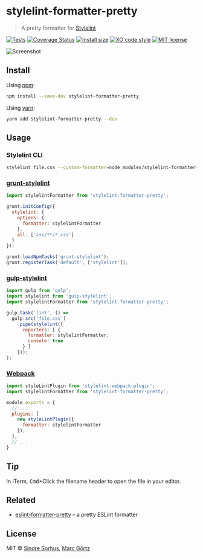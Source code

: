 # stylelint-formatter-pretty

> A pretty formatter for [Stylelint](https://stylelint.io/)

[![Tests](https://github.com/Dreamseer/stylelint-formatter-pretty/actions/workflows/run-tests.yml/badge.svg)](https://github.com/Dreamseer/stylelint-formatter-pretty/actions/workflows/run-tests.yml)
[![Coverage Status](https://coveralls.io/repos/github/Dreamseer/stylelint-formatter-pretty/badge.svg?branch=main)](https://coveralls.io/github/Dreamseer/stylelint-formatter-pretty?branch=main)
[![Install size](https://packagephobia.now.sh/badge?p=stylelint-formatter-pretty)](https://packagephobia.now.sh/result?p=stylelint-formatter-pretty)
[![XO code style](https://img.shields.io/badge/code_style-XO-5ed9c7.svg)](https://github.com/sindresorhus/xo)
[![MIT license](https://img.shields.io/github/license/dreamseer/stylelint-formatter-pretty.svg)](https://github.com/Dreamseer/stylelint-formatter-pretty/blob/main/LICENSE.md)

![Screenshot](screenshot.png)

## Install

Using [npm](https://www.npmjs.com/get-npm):

```bash
npm install --save-dev stylelint-formatter-pretty
```

Using [yarn](https://yarnpkg.com/):

```bash
yarn add stylelint-formatter-pretty --dev
```

## Usage

### Stylelint CLI

```bash
stylelint file.css --custom-formatter=node_modules/stylelint-formatter-pretty
```

### [grunt-stylelint](https://github.com/wikimedia/grunt-stylelint)

```js
import stylelintFormatter from 'stylelint-formatter-pretty';

grunt.initConfig({
  stylelint: {
    options: {
      formatter: stylelintFormatter
    },
    all: ['css/**/*.css']
  }
});

grunt.loadNpmTasks('grunt-stylelint');
grunt.registerTask('default', ['stylelint']);
```

### [gulp-stylelint](https://github.com/olegskl/gulp-stylelint)

```js
import gulp from 'gulp';
import stylelint from 'gulp-stylelint';
import stylelintFormatter from 'stylelint-formatter-pretty';

gulp.task('lint', () =>
  gulp.src('file.css')
    .pipe(stylelint({
      reporters: [ {
        formatter: stylelintFormatter,
        console: true
      } ]
    }));
);
```

### [Webpack](https://github.com/JaKXz/stylelint-webpack-plugin)

```js
import styleLintPlugin from 'stylelint-webpack-plugin';
import stylelintFormatter from 'stylelint-formatter-pretty';

module.exports = {
  // ...
  plugins: [
    new styleLintPlugin({
      formatter: stylelintFormatter
    }),
  ],
  // ...
}
```

## Tip

In iTerm, <kbd>Cmd</kbd>+Click the filename header to open the file in your editor.

## Related

* [eslint-formatter-pretty](https://github.com/sindresorhus/eslint-formatter-pretty) – a pretty ESLint formatter

## License

MIT © [Sindre Sorhus](https://sindresorhus.com/), [Marc Görtz](https://marcgoertz.de/)
